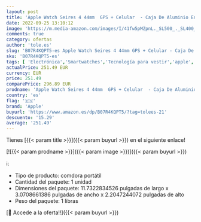 ```yaml
---
layout: post
title: 'Apple Watch Seires 4 44mm  GPS + Celular  - Caja De Aluminio En Gris Espacial / Negro Correa Deportiva  Reacondicionado '
date: 2022-09-25 13:10:12
image: 'https://m.media-amazon.com/images/I/41fw5pMZpnL._SL500_._SL400_.jpg'
comments: true
category: ofertas
author: 'tole.es'
slug: 'B07R4KQPT5-es Apple Watch Seires 4 44mm GPS + Celular - Caja De Aluminio...'
sku: 'B07R4KQPT5-es'
tags: [ 'Electrónica','Smartwatches','Tecnología para vestir','apple','🇪🇸', ]
actualPrice: 251.49 EUR
currency: EUR
price: 251.49
comparePrice: 296.89 EUR
prodname: 'Apple Watch Seires 4 44mm  GPS + Celular  - Caja De Aluminio En Gris Espacial / Negro Correa Deportiva  Reacondicionado '
country: 'es'
flag: '🇪🇸'
brand: 'Apple'
buyurl: 'https://www.amazon.es/dp/B07R4KQPT5/?tag=tolees-21'
descuento: '15.29'
average: '251.49'
---
```


Tienes [{{< param title >}}]({{< param buyurl >}}) en el siguiente enlace!

[![{{< param prodname >}}]({{< param image >}})]({{< param buyurl >}})

ℹ️:

- Tipo de producto: comdora portátil
- Cantidad del paquete: 1 unidad
- Dimensiones del paquete: 11.7322834526 pulgadas de largo x 3.0708661386 pulgadas de ancho x 2.2047244072 pulgadas de alto
- Peso del paquete: 1 libras

[🛒 Accede a la oferta!!]({{< param buyurl >}})
